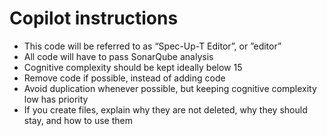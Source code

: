 # Copilot instructions

- This code will be referred to as “Spec-Up-T Editor”, or ”editor”
- All code will have to pass SonarQube analysis
- Cognitive complexity should be kept ideally below 15
- Remove code if possible, instead of adding code
- Avoid duplication whenever possible, but keeping cognitive complexity low has priority
- If you create files, explain why they are not deleted, why they should stay, and how to use them